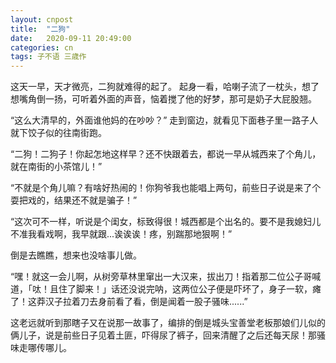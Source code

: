 ```yaml
---
layout: cnpost
title:  "二狗"
date:   2020-09-11 20:49:00
categories: cn
tags: 子不语 三歳作
---
```



这天一早，天才微亮，二狗就难得的起了。
起身一看，哈喇子流了一枕头，想了想嘴角倒一扬，可听着外面的声音，恼着搅了他的好梦，那可是奶子大屁股翘。

“这么大清早的，外面谁他妈的在吵吵？”
走到窗边，就看见下面巷子里一路子人就下饺子似的往南街跑。

“二狗！二狗子！你起怎地这样早？还不快跟着去，都说一早从城西来了个角儿，就在南街的小茶馆儿！”

“不就是个角儿嘛？有啥好热闹的！你狗爷我也能唱上两句，前些日子说是来了个耍把戏的，结果还不就是骗子！”

“这次可不一样，听说是个闺女，标致得很！城西都是个出名的。要不是我媳妇儿不准我看戏啊，我早就跟...诶诶诶！疼，别踹那地狠啊！”

倒是去瞧瞧，想来也没啥事儿做。

“嘿！就这一会儿啊，从树旁草林里窜出一大汉来，拔出刀！指着那二位公子哥喊道，「呔！且住了脚来！」话还没说完呐，这两位公子便是吓坏了，身子一软，瘫了！这莽汉子拉着刀去身前看了看，倒是闻着一股子骚味......”

这老远就听到那瞎子又在说那一故事了，编排的倒是城头宝善堂老板那娘们儿似的俩儿子，说是前些日子见着土匪，吓得尿了裤子，回来清醒了之后还每天尿！那骚味走哪传哪儿。
